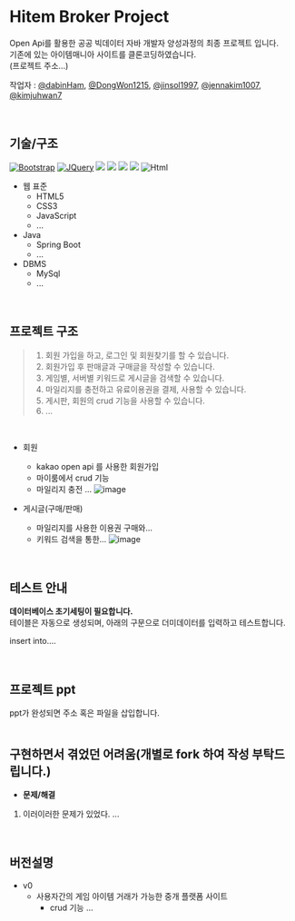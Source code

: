 # Hitem Broker Project
Open Api를 활용한 공공 빅데이터 자바 개발자 양성과정의 최종 프로젝트 입니다. <br>
기존에 있는 아이템매니아 사이트를 클론코딩하였습니다. <br>
(프로젝트 주소...)

작업자 : [@dabinHam](https://github.com/dabinHam "@dabinHam"), [@DongWon1215](https://github.com/DongWon1215 "@DongWon1215"), [@jinsol1997](https://github.com/jinsol1997 "@jinsol1997"), [@jennakim1007](https://github.com/jennakim1007 "@jennakim1007"), [@kimjuhwan7](https://github.com/kimjuhwan7 "@kimjuhwan7")

<br>

## 기술/구조
[![Bootstrap][Bootstrap.com]][Bootstrap-url]
[![JQuery][JQuery.com]][JQuery-url]
<img src="https://img.shields.io/badge/java-%23ED8B00.svg?style=for-the-badge&logo=java&logoColor=white">
<img src="https://img.shields.io/badge/Spring-6DB33F?style=for-the-badge&logo=Spring&logoColor=white">
<img src="https://img.shields.io/badge/JavaScript-F7DF1E?style=for-the-badge&logo=JavaScript&logoColor=white">
<img src="https://img.shields.io/badge/MySQL-4479A1?style=for-the-badge&logo=MySQL&logoColor=white">
<img alt="Html" src ="https://img.shields.io/badge/HTML5-E34F26.svg?&style=for-the-badge&logo=HTML5&logoColor=white"/> 

* 웹 표준
    *  HTML5
    *  CSS3
    *  JavaScript
    * ...
* Java
    * Spring Boot
    * ...
* DBMS 
    * MySql
    * ...

<br>

## 프로젝트 구조
> 1. 회원 가입을 하고, 로그인 및 회원찾기를 할 수 있습니다. 
> 2. 회원가입 후 판매글과 구매글을 작성할 수 있습니다. <br>
> 3. 게임별, 서버별 키워드로 게시글을 검색할 수 있습니다. <br>
> 4. 마일리지를 충전하고 유료이용권을 결제, 사용할 수 있습니다. <br>
> 5. 게시판, 회원의 crud 기능을 사용할 수 있습니다.
> 6. ...
<br>

* 회원
    * kakao open api 를 사용한 회원가입
    * 마이룸에서 crud 기능
    * 마일리지 충전 ...
   ![image](https://user-images.githubusercontent.com/113006966/216488001-367de24b-4ced-4f77-87ba-cd53a98a1ea0.png)
   
* 게시글(구매/판매)
    * 마일리지를 사용한 이용권 구매와...
    * 키워드 검색을 통한...
    ![image](https://user-images.githubusercontent.com/113006966/216488354-538b231d-cea5-4d3d-87fb-f4895766953d.png)
    
<br>

## 테스트 안내 
**데이터베이스 초기세팅이 필요합니다.** <br>
테이블은 자동으로 생성되며, 아래의 구문으로 더미데이터를 입력하고 테스트합니다. 

insert into....

<br>

## 프로젝트 ppt 
ppt가 완성되면 주소 혹은 파일을 삽입합니다. 
<br>
<br>


## 구현하면서 겪었던 어려움(개별로 fork 하여 작성 부탁드립니다.)
* **문제/해결** <br>
1. 이러이러한 문제가 있었다. ...
<br>

## 버전설명
* v0
   * 사용자간의 게임 아이템 거래가 가능한 중개 플랫폼 사이트
      * crud 기능 ...
   
<!-- MARKDOWN LINKS & IMAGES -->
<!-- 뱃지 사이트 https://shields.io/ -->
<!-- 뱃지 리스트!!! https://github.com/Ileriayo/markdown-badges -->
<!-- https://www.markdownguide.org/basic-syntax/#reference-style-links -->
[contributors-shield]: https://img.shields.io/github/contributors/othneildrew/Best-README-Template.svg?style=for-the-badge
[contributors-url]: https://github.com/othneildrew/Best-README-Template/graphs/contributors
[forks-shield]: https://img.shields.io/github/forks/othneildrew/Best-README-Template.svg?style=for-the-badge
[forks-url]: https://github.com/othneildrew/Best-README-Template/network/members
[stars-shield]: https://img.shields.io/github/stars/othneildrew/Best-README-Template.svg?style=for-the-badge
[stars-url]: https://github.com/othneildrew/Best-README-Template/stargazers
[issues-shield]: https://img.shields.io/github/issues/othneildrew/Best-README-Template.svg?style=for-the-badge
[issues-url]: https://github.com/othneildrew/Best-README-Template/issues
[license-shield]: https://img.shields.io/github/license/othneildrew/Best-README-Template.svg?style=for-the-badge
[license-url]: https://github.com/othneildrew/Best-README-Template/blob/master/LICENSE.txt
[linkedin-shield]: https://img.shields.io/badge/-LinkedIn-black.svg?style=for-the-badge&logo=linkedin&colorB=555
[linkedin-url]: https://linkedin.com/in/othneildrew
[product-screenshot]: images/screenshot.png
[Next.js]: https://img.shields.io/badge/next.js-000000?style=for-the-badge&logo=nextdotjs&logoColor=white
[Next-url]: https://nextjs.org/
[React.js]: https://img.shields.io/badge/React-20232A?style=for-the-badge&logo=react&logoColor=61DAFB
[React-url]: https://reactjs.org/
[Vue.js]: https://img.shields.io/badge/Vue.js-35495E?style=for-the-badge&logo=vuedotjs&logoColor=4FC08D
[Vue-url]: https://vuejs.org/
[Angular.io]: https://img.shields.io/badge/Angular-DD0031?style=for-the-badge&logo=angular&logoColor=white
[Angular-url]: https://angular.io/
[Svelte.dev]: https://img.shields.io/badge/Svelte-4A4A55?style=for-the-badge&logo=svelte&logoColor=FF3E00
[Svelte-url]: https://svelte.dev/
[Laravel.com]: https://img.shields.io/badge/Laravel-FF2D20?style=for-the-badge&logo=laravel&logoColor=white
[Laravel-url]: https://laravel.com
[Bootstrap.com]: https://img.shields.io/badge/Bootstrap-563D7C?style=for-the-badge&logo=bootstrap&logoColor=white
[Bootstrap-url]: https://getbootstrap.com
[JQuery.com]: https://img.shields.io/badge/jQuery-0769AD?style=for-the-badge&logo=jquery&logoColor=white
[JQuery-url]: https://jquery.com 

